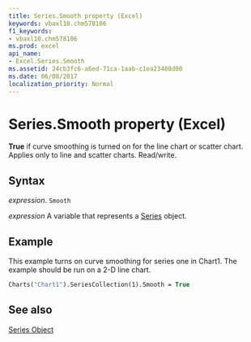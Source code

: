 ```yaml
---
title: Series.Smooth property (Excel)
keywords: vbaxl10.chm578106
f1_keywords:
- vbaxl10.chm578106
ms.prod: excel
api_name:
- Excel.Series.Smooth
ms.assetid: 24cb3fc6-a6ed-71ca-1aab-c1ea23480d00
ms.date: 06/08/2017
localization_priority: Normal
---
```



# Series.Smooth property (Excel)

 **True** if curve smoothing is turned on for the line chart or scatter chart. Applies only to line and scatter charts. Read/write.


## Syntax

_expression_. `Smooth`

_expression_ A variable that represents a [Series](./Excel.Series-graph-object.md) object.


## Example

This example turns on curve smoothing for series one in Chart1. The example should be run on a 2-D line chart.


```vb
Charts("Chart1").SeriesCollection(1).Smooth = True
```


## See also


[Series Object](Excel.Series(object).md)

